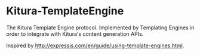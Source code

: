 # Kitura-TemplateEngine
The Kitura Template Engine protocol. Implemented by Templating Engines in order to
integrate with Kitura's content generation APIs.

Inspired by http://expressjs.com/en/guide/using-template-engines.html.

